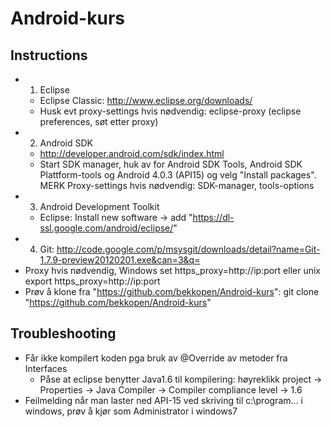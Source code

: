 Android-kurs
=========================

Instructions
----
* 1. Eclipse
	- Eclipse Classic: http://www.eclipse.org/downloads/
 	- Husk evt proxy-settings hvis nødvendig: eclipse-proxy (eclipse preferences, søt etter proxy)
* 2. Android SDK
	- http://developer.android.com/sdk/index.html
	- Start SDK manager, huk av for Android SDK Tools, Android SDK Plattform-tools og Android 4.0.3 (API15) og velg "Install packages". MERK Proxy-settings hvis nødvendig: SDK-manager, tools-options
* 3. Android Development Toolkit
	- Eclipse: Install new software -> add "https://dl-ssl.google.com/android/eclipse/"
* 4. Git:  http://code.google.com/p/msysgit/downloads/detail?name=Git-1.7.9-preview20120201.exe&can=3&q=
 * Proxy hvis nødvendig, Windows set https_proxy=http://ip:port eller unix export https_proxy=http://ip:port
 * Prøv å klone fra "https://github.com/bekkopen/Android-kurs": git clone "https://github.com/bekkopen/Android-kurs"

Troubleshooting
----
* Får ikke kompilert koden pga bruk av @Override av metoder fra Interfaces
	- Påse at eclipse benytter Java1.6 til kompilering: høyreklikk project -> Properties -> Java Compiler -> Compiler compliance level -> 1.6
* Feilmelding når man laster ned API-15 ved skriving til c:\program... i windows, prøv å kjør som Administrator i windows7 
